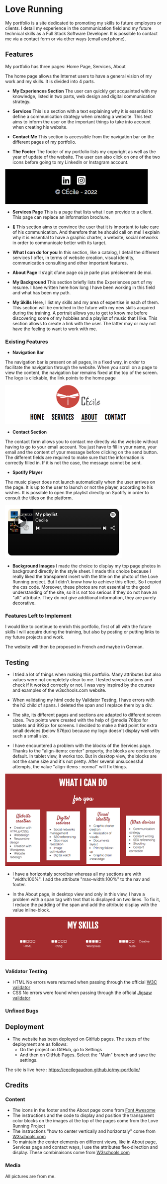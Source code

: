 # Love Running
My portfolio is a site dedicated to promoting my skills to future employers or clients. I detail my experience in the communication field and my future technical skills as a Full Stack Software Developer. It is possible to contact me via a contact form or via other ways (email and phone).


## Features

My portfolio has three pages: Home Page, Services, About

The home page allows the Internet users to have a general vision of my work and my skills. It is divided into 4 parts.

- __My Experiences Section__
The user can quickly get acquainted with my knowledge, listed in two parts, web design and digital communication strategy.

- __Services__
This is a section with a text explaining why it is essential to define a communication strategy when creating a website. This text aims to inform the user on the important things to take into account when creating his website.

- __Contact Me__
This section is accessible from the navigation bar on the different pages of my portfolio.

- __The Footer__
The footer of my portfolio lists my copyright as well as the year of update of the website. The user can also click on one of the two icons before going to my LinkedIn or Instagram account.

![Fotter](/assets/screenshots/footer.png)

- __Services Page__
This is a page that lists what I can provide to a client. This page can replace an information brochure.

- __§__
This section aims to convince the user that it is important to take care of his communication. And therefore that he should call on me! I explain why it is essential to have a graphic charter, a website, social networks in order to communicate better with its target. 

- __What I can do for you__
In this section, like a catalog, I detail the different services I offer, in terms of website creation, visual identity, communication consulting and other important features.

- __About Page__
Il s’agit d’une page où je parle plus précisement de moi.

- __My Background__
This section briefly lists the Experiences part of my resume. I have written here how long I have been working in this field and what has been my path.

- __My Skills__
Here, I list my skills and my area of expertise in each of them. 
This section will be enriched in the future with my new skills acquired during the training.
A portrait allows you to get to know me before discovering some of my hobbies and a playlist of music that I like.
This section allows to create a link with the user. The latter may or may not have the feeling to want to work with me.

### Existing Features

- __Navigation Bar__

The navigation bar is present on all pages, in a fixed way, in order to facilitate the navigation through the website. When you scroll on a page to view the content, the navigation bar remains fixed at the top of the screen. 
The logo is clickable, the link points to the home page

![Nav Bar](/assets/screenshots/header.png)

- __Contact Section__

The contact form allows you to contact me directly via the website without having to go to your email account. You just have to fill in your name, your email and the content of your message before clicking on the send button. The different fields are required to make sure that the information is correctly filled in. If it is not the case, the message cannot be sent.

- __Spotify Player__

The music player does not launch automatically when the user arrives on the page. It is up to the user to launch or not the player, according to his wishes. It is possible to open the playlist directly on Spotify in order to consult the titles on the platform.

![Spotify Player](/assets/screenshots/spotify-reader.png)

- __Background Images__
I made the choice to display my top page photos in background directly in the style sheet. I made this choice because I really liked the transparent insert with the title on the photo of the Love Running project. But I didn't know how to achieve this effect. So I copied the css code. Moreover, these photos are not essential to the good understanding of the site, so it is not too serious if they do not have an "alt" attribute. They do not give additional information, they are purely decorative. 

### Features Left to Implement

I would like to continue to enrich this portfolio, first of all with the future skills I will acquire during the training, but also by posting or putting links to my future projects and work.

The website will then be proposed in French and maybe in German.

## Testing

- I tried a lot of things when making this portfolio. Many attributes but also values were not completely clear to me. I tested several options and check if it worked correctly or not. I was very inspired by the courses and examples of the w3schools.com website.

- When validating my html code by Validator Testing, I have errors with the h2 child of spans. I deleted the span and I replace them by a div.

- The site, its different pages and sections are adapted to different screen sizes. Two points were created with the help of @media 768px for tablets and 992px for screens. I decided to make a third point for extra small devices (below 576px) because my logo doesn't display well with such a small size.

- I have encountered a problem with the blocks of the Services page. Thanks to the "align-items: center" property, the blocks are centered by default. In tablet view, it works too. But in desktop view, the blocks are not the same size and it's not pretty. After several unsuccessful attempts, the value "align-items : normal" will fix things.

![Align Items](/assets/screenshots/align-items.png)

- I have a horizontaly scroolbar whereas all my sections are with "width:100%". I add the attribute "max-width:100%" to the nav and footer.

- In the About page, in desktop view and only in this view, I have a problem with a span tag with text that is displayed on two lines. To fix it, I reduce the padding of the span and add the attribute display with the value inline-block.

![Skills line](/assets/screenshots/skills-line.png)

### Validator Testing

- HTML
No errors were returned when passing through the official [W3C validator](https://validator.w3.org/nu/)
- CSS
No errors were found when passing through the official [Jigsaw validator](https://jigsaw.w3.org/css-validator/)

### Unfixed Bugs


## Deployment

- The website has been deployed on GitHub pages. The steps of the deployment are as follows:
    - On the project on GitHub, go to Settings
    - And then on GitHub Pages. Select the "Main" branch and save the settings.

The site is live here : https://cecilegaudron.github.io/my-portfolio/

## Credits

### Content

- The icons in the footer and the About page come from [Font Awesome](https://fontawesome.com/)
- The instructions and the code to display and position the transparent color blocks on the images at the top of the pages come from the Love Running Project
- The instructions "how to center vertically and horizontaly" come from [W3schools.com](https://www.w3schools.com/) 
- To maintain the center elements on different views, like in About page, Services page and contact ways, I use the attributes flex-direction and display. These combinaisons come from [W3schools.com](https://www.w3schools.com/)

### Media

All pictures are from me.